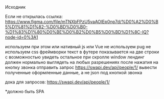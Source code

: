 Исходник

Если не открылась ссылка: https://www.figma.com/file/mTNXbFPzU5vaAOlEp0np7d/%D0%A2%D0%B5%D1%81%D1%82-%D0%BD%D0%B0-%D1%83%D1%80%D0%BE%D0%B2%D0%B5%D0%BD%D1%8C-IQ?node-id=0%3A1

используем при этом или нативный js или Vue
не используем pug
не используем css фреймворки
текст в футере показывается на две строки с возможностью увидеть остальное при скролле window
лендинг должен нормально выглядеть на любых разрешениях
после нажатия на кнопку звонка отправить запрос
https://swapi.dev/api/people/1/
вывести полученные оформленные данные, а не json под кнопкой звонка

дока для запросов:
https://swapi.dev/api/people/1/ 

*должно быть SPA
